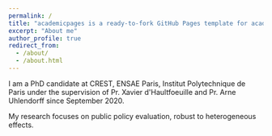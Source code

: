 ```yaml
---
permalink: /
title: "academicpages is a ready-to-fork GitHub Pages template for academic personal websites"
excerpt: "About me"
author_profile: true
redirect_from: 
  - /about/
  - /about.html
---
```


I am a PhD candidate at CREST, ENSAE Paris, Institut Polytechnique de Paris under the supervision of Pr. Xavier d'Haultfoeuille and Pr. Arne Uhlendorff since September 2020.

My research focuses on public policy evaluation, robust to heterogeneous effects.
